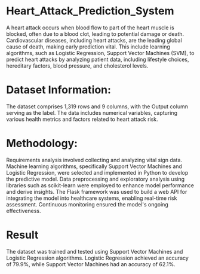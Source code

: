 # Heart_Attack_Prediction_System
A heart attack occurs when blood flow to part of the heart muscle is blocked, often due to a blood clot, leading to potential damage or death. Cardiovascular diseases, including heart attacks, are the leading global cause of death, making early prediction vital. This include learning algorithms, such as Logistic Regression, Support Vector Machines (SVM), to predict heart attacks by analyzing patient data, including lifestyle choices, hereditary factors, blood pressure, and cholesterol levels.

# Dataset Information:
The dataset comprises 1,319 rows and 9 columns, with the Output column serving as the label. The data includes numerical variables, capturing various health metrics and factors related to heart attack risk.

# Methodology:
Requirements analysis involved collecting and analyzing vital sign data. Machine learning algorithms, specifically Support Vector Machines and Logistic Regression, were selected and implemented in Python to develop the predictive model. Data preprocessing and exploratory analysis using libraries such as scikit-learn were employed to enhance model performance and derive insights. The Flask framework was used to build a web API for integrating the model into healthcare systems, enabling real-time risk assessment. Continuous monitoring ensured the model's ongoing effectiveness.

# Result
The dataset was trained and tested using Support Vector Machines and Logistic Regression algorithms. Logistic Regression achieved an accuracy of 79.9%, while Support Vector Machines had an accuracy of 62.1%.

